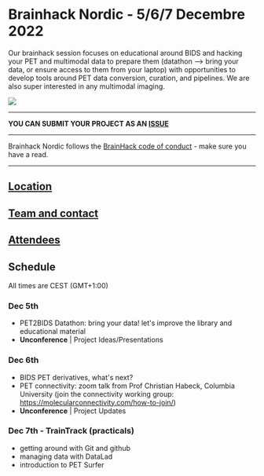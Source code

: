 # Brainhack Nordic - 5/6/7 Decembre 2022

Our brainhack session focuses on educational around BIDS and hacking your PET and multimodal data to prepare them (datathon --> bring your data, or ensure access to them from your laptop) with opportunities to develop tools around PET data conversion, curation, and pipelines. We are also super interested in any multimodal imaging. 

<img src="https://github.com/openneuropet/outreach/blob/main/Brainhack-Nordic2021/braindk_small.png">

----------------------------------------------------------------------------------------------------
   **YOU CAN SUBMIT YOUR PROJECT AS AN [ISSUE](https://github.com/openneuropet/outreach/issues/new/choose)**

----------------------------------------------------------------------------------------------------    
Brainhack Nordic follows the [BrainHack code of conduct](https://github.com/openneuropet/outreach/blob/main/Brainhack-Nordic2021/code_of_conduct.md) - make sure you have a read.  

----------------------------------------------------------------------------------------------------  
## [Location](https://github.com/openneuropet/outreach/blob/main/Brainhack-Nordic2022/location.md)

## [Team and contact](https://github.com/openneuropet/outreach/blob/main/Brainhack-Nordic2022/team.md)

## [Attendees](https://github.com/openneuropet/outreach/blob/main/Brainhack-Nordic2022/attendees.md)

## Schedule

All times are CEST (GMT+1:00)

### Dec 5th

- PET2BIDS Datathon: bring your data! let's improve the library and educational material
- **Unconference** | Project Ideas/Presentations

### Dec 6th

- BIDS PET derivatives, what's next?
- PET connectivity: zoom talk from Prof Christian Habeck, Columbia University
(join the connectivity working group: https://molecularconnectivity.com/how-to-join/)
- **Unconference** | Project Updates 

### Dec 7th - TrainTrack (practicals)

- getting around with Git and github
- managing data with DataLad
- introduction to PET Surfer







    
